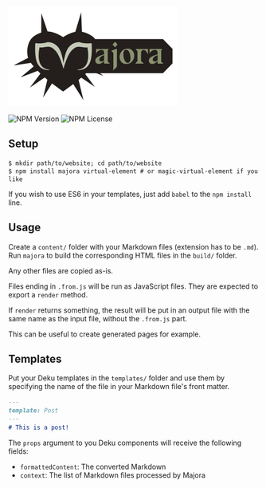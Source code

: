 ![Majora](logo.png)

![NPM Version](https://img.shields.io/npm/v/majora.svg)
![NPM License](https://img.shields.io/npm/l/majora.svg)

## Setup

``` console
$ mkdir path/to/website; cd path/to/website
$ npm install majora virtual-element # or magic-virtual-element if you like
```

If you wish to use ES6 in your templates, just add `babel` to the `npm install`
line.

## Usage

Create a `content/` folder with your Markdown files (extension has to be
`.md`). Run `majora` to build the corresponding HTML files in the `build/`
folder.

Any other files are copied as-is.

Files ending in `.from.js` will be run as JavaScript files. They are expected
to export a `render` method.

If `render` returns something, the result will be put in an output file with
the same name as the input file, without the `.from.js` part.

This can be useful to create generated pages for example.

## Templates

Put your Deku templates in the `templates/` folder and use them by specifying
the name of the file in your Markdown file's front matter.

``` md
---
template: Post
---
# This is a post!
```

The `props` argument to you Deku components will receive the following fields:

- `formattedContent`: The converted Markdown
- `context`: The list of Markdown files processed by Majora
